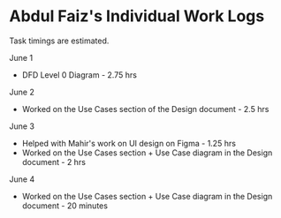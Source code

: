 # Abdul Faiz's Individual Work Logs
Task timings are estimated.

June 1

- DFD Level 0 Diagram - 2.75 hrs

June 2

- Worked on the Use Cases section of the Design document - 2.5 hrs

June 3

- Helped with Mahir's work on UI design on Figma - 1.25 hrs
- Worked on the Use Cases section + Use Case diagram in the Design document - 2 hrs

June 4

- Worked on the Use Cases section + Use Case diagram in the Design document - 20 minutes
